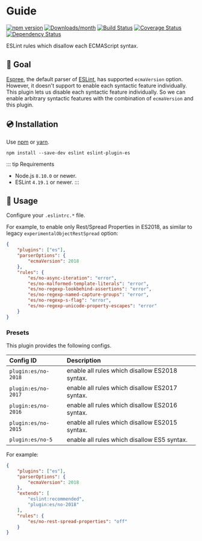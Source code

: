 # Guide

[![npm version](https://img.shields.io/npm/v/eslint-plugin-es.svg)](https://www.npmjs.com/package/eslint-plugin-es)
[![Downloads/month](https://img.shields.io/npm/dm/eslint-plugin-es.svg)](http://www.npmtrends.com/eslint-plugin-es)
[![Build Status](https://github.com/mysticatea/eslint-plugin-es/workflows/CI/badge.svg)](https://github.com/mysticatea/eslint-plugin-es/actions)
[![Coverage Status](https://codecov.io/gh/mysticatea/eslint-plugin-es/branch/master/graph/badge.svg)](https://codecov.io/gh/mysticatea/eslint-plugin-es)
[![Dependency Status](https://david-dm.org/mysticatea/eslint-plugin-es.svg)](https://david-dm.org/mysticatea/eslint-plugin-es)

ESLint rules which disallow each ECMAScript syntax.

## 🏁 Goal

[Espree](https://github.com/eslint/espree#readme), the default parser of [ESLint](https://eslint.org/), has supported `ecmaVersion` option.
However, it doesn't support to enable each syntactic feature individually.
This plugin lets us disable each syntactic feature individually.
So we can enable arbitrary syntactic features with the combination of `ecmaVersion` and this plugin.

## 💿 Installation

Use [npm](https://www.npmjs.com/) or [yarn](https://yarnpkg.com/).

```console
npm install --save-dev eslint eslint-plugin-es
```

::: tip Requirements
- Node.js `8.10.0` or newer.
- ESLint `4.19.1` or newer.
:::

## 📖 Usage

Configure your `.eslintrc.*` file.

For example, to enable only Rest/Spread Properties in ES2018, as similar to legacy `experimentalObjectRestSpread` option:

```json
{
    "plugins": ["es"],
    "parserOptions": {
        "ecmaVersion": 2018
    },
    "rules": {
        "es/no-async-iteration": "error",
        "es/no-malformed-template-literals": "error",
        "es/no-regexp-lookbehind-assertions": "error",
        "es/no-regexp-named-capture-groups": "error",
        "es/no-regexp-s-flag": "error",
        "es/no-regexp-unicode-property-escapes": "error"
    }
}
```

### Presets

This plugin provides the following configs.

| Config ID | Description |
|:----------|:------------|
| `plugin:es/no-2018` | enable all rules which disallow ES2018 syntax.
| `plugin:es/no-2017` | enable all rules which disallow ES2017 syntax.
| `plugin:es/no-2016` | enable all rules which disallow ES2016 syntax.
| `plugin:es/no-2015` | enable all rules which disallow ES2015 syntax.
| `plugin:es/no-5` | enable all rules which disallow ES5 syntax.

For example:

```json
{
    "plugins": ["es"],
    "parserOptions": {
        "ecmaVersion": 2018
    },
    "extends": [
        "eslint:recommended",
        "plugin:es/no-2018"
    ],
    "rules": {
        "es/no-rest-spread-properties": "off"
    }
}
```

